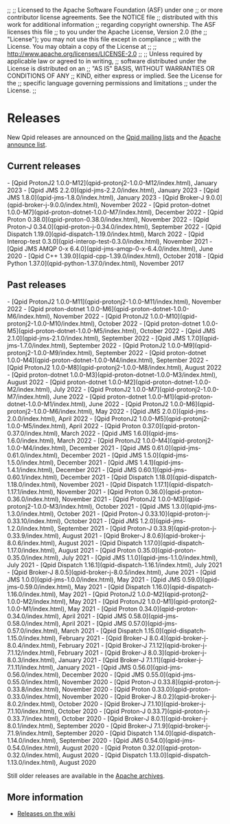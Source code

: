 ;;
;; Licensed to the Apache Software Foundation (ASF) under one
;; or more contributor license agreements.  See the NOTICE file
;; distributed with this work for additional information
;; regarding copyright ownership.  The ASF licenses this file
;; to you under the Apache License, Version 2.0 (the
;; "License"); you may not use this file except in compliance
;; with the License.  You may obtain a copy of the License at
;;
;;   http://www.apache.org/licenses/LICENSE-2.0
;;
;; Unless required by applicable law or agreed to in writing,
;; software distributed under the License is distributed on an
;; "AS IS" BASIS, WITHOUT WARRANTIES OR CONDITIONS OF ANY
;; KIND, either express or implied.  See the License for the
;; specific language governing permissions and limitations
;; under the License.
;;

# Releases

New Qpid releases are announced on the
[Qpid mailing lists]({{site_url}}/discussion.html#mailing-lists) and
the
[Apache announce list](http://mail-archives.apache.org/mod_mbox/www-announce/).

## Current releases

<div class="two-column" markdown="1">
 - [Qpid ProtonJ2 1.0.0-M12](qpid-protonj2-1.0.0-M12/index.html), January 2023
 - [Qpid JMS 2.2.0](qpid-jms-2.2.0/index.html), January 2023
 - [Qpid JMS 1.8.0](qpid-jms-1.8.0/index.html), January 2023
 - [Qpid Broker-J 9.0.0](qpid-broker-j-9.0.0/index.html), November 2022
 - [Qpid proton-dotnet 1.0.0-M7](qpid-proton-dotnet-1.0.0-M7/index.html), December 2022
 - [Qpid Proton 0.38.0](qpid-proton-0.38.0/index.html), November 2022
 - [Qpid Proton-J 0.34.0](qpid-proton-j-0.34.0/index.html), September 2022
 - [Qpid Dispatch 1.19.0](qpid-dispatch-1.19.0/index.html), March 2022
 - [Qpid Interop-test 0.3.0](qpid-interop-test-0.3.0/index.html), November 2021
 - [Qpid JMS AMQP 0-x 6.4.0](qpid-jms-amqp-0-x-6.4.0/index.html), June 2020
 - [Qpid C++ 1.39.0](qpid-cpp-1.39.0/index.html), October 2018
 - [Qpid Python 1.37.0](qpid-python-1.37.0/index.html), November 2017
</div>

## Past releases

<div class="two-column" markdown="1">
 - [Qpid ProtonJ2 1.0.0-M11](qpid-protonj2-1.0.0-M11/index.html), November 2022
 - [Qpid proton-dotnet 1.0.0-M6](qpid-proton-dotnet-1.0.0-M6/index.html), November 2022
 - [Qpid ProtonJ2 1.0.0-M10](qpid-protonj2-1.0.0-M10/index.html), October 2022
 - [Qpid proton-dotnet 1.0.0-M5](qpid-proton-dotnet-1.0.0-M5/index.html), October 2022
 - [Qpid JMS 2.1.0](qpid-jms-2.1.0/index.html), September 2022
 - [Qpid JMS 1.7.0](qpid-jms-1.7.0/index.html), September 2022
 - [Qpid ProtonJ2 1.0.0-M9](qpid-protonj2-1.0.0-M9/index.html), September 2022
 - [Qpid proton-dotnet 1.0.0-M4](qpid-proton-dotnet-1.0.0-M4/index.html), September 2022
 - [Qpid ProtonJ2 1.0.0-M8](qpid-protonj2-1.0.0-M8/index.html), August 2022
 - [Qpid proton-dotnet 1.0.0-M3](qpid-proton-dotnet-1.0.0-M3/index.html), August 2022
 - [Qpid proton-dotnet 1.0.0-M2](qpid-proton-dotnet-1.0.0-M2/index.html), July 2022
 - [Qpid ProtonJ2 1.0.0-M7](qpid-protonj2-1.0.0-M7/index.html), June 2022
 - [Qpid proton-dotnet 1.0.0-M1](qpid-proton-dotnet-1.0.0-M1/index.html), June 2022
 - [Qpid ProtonJ2 1.0.0-M6](qpid-protonj2-1.0.0-M6/index.html), May 2022
 - [Qpid JMS 2.0.0](qpid-jms-2.0.0/index.html), April 2022
 - [Qpid ProtonJ2 1.0.0-M5](qpid-protonj2-1.0.0-M5/index.html), April 2022
 - [Qpid Proton 0.37.0](qpid-proton-0.37.0/index.html), March 2022
 - [Qpid JMS 1.6.0](qpid-jms-1.6.0/index.html), March 2022
 - [Qpid ProtonJ2 1.0.0-M4](qpid-protonj2-1.0.0-M4/index.html), December 2021
 - [Qpid JMS 0.61.0](qpid-jms-0.61.0/index.html), December 2021
 - [Qpid JMS 1.5.0](qpid-jms-1.5.0/index.html), December 2021
 - [Qpid JMS 1.4.1](qpid-jms-1.4.1/index.html), December 2021
 - [Qpid JMS 0.60.1](qpid-jms-0.60.1/index.html), December 2021
 - [Qpid Dispatch 1.18.0](qpid-dispatch-1.18.0/index.html), November 2021
 - [Qpid Dispatch 1.17.1](qpid-dispatch-1.17.1/index.html), November 2021
 - [Qpid Proton 0.36.0](qpid-proton-0.36.0/index.html), November 2021
 - [Qpid ProtonJ2 1.0.0-M3](qpid-protonj2-1.0.0-M3/index.html), October 2021
 - [Qpid JMS 1.3.0](qpid-jms-1.3.0/index.html), October 2021
 - [Qpid Proton-J 0.33.10](qpid-proton-j-0.33.10/index.html), October 2021
 - [Qpid JMS 1.2.0](qpid-jms-1.2.0/index.html), September 2021
 - [Qpid Proton-J 0.33.9](qpid-proton-j-0.33.9/index.html), August 2021
 - [Qpid Broker-J 8.0.6](qpid-broker-j-8.0.6/index.html), August 2021
 - [Qpid Dispatch 1.17.0](qpid-dispatch-1.17.0/index.html), August 2021
 - [Qpid Proton 0.35.0](qpid-proton-0.35.0/index.html), July 2021
 - [Qpid JMS 1.1.0](qpid-jms-1.1.0/index.html), July 2021
 - [Qpid Dispatch 1.16.1](qpid-dispatch-1.16.1/index.html), July 2021
 - [Qpid Broker-J 8.0.5](qpid-broker-j-8.0.5/index.html), June 2021
 - [Qpid JMS 1.0.0](qpid-jms-1.0.0/index.html), May 2021
 - [Qpid JMS 0.59.0](qpid-jms-0.59.0/index.html), May 2021
 - [Qpid Dispatch 1.16.0](qpid-dispatch-1.16.0/index.html), May 2021
 - [Qpid ProtonJ2 1.0.0-M2](qpid-protonj2-1.0.0-M2/index.html), May 2021
 - [Qpid ProtonJ2 1.0.0-M1](qpid-protonj2-1.0.0-M1/index.html), May 2021
 - [Qpid Proton 0.34.0](qpid-proton-0.34.0/index.html), April 2021
 - [Qpid JMS 0.58.0](qpid-jms-0.58.0/index.html), April 2021
 - [Qpid JMS 0.57.0](qpid-jms-0.57.0/index.html), March 2021
 - [Qpid Dispatch 1.15.0](qpid-dispatch-1.15.0/index.html), February 2021
 - [Qpid Broker-J 8.0.4](qpid-broker-j-8.0.4/index.html), February 2021
 - [Qpid Broker-J 7.1.12](qpid-broker-j-7.1.12/index.html), February 2021
 - [Qpid Broker-J 8.0.3](qpid-broker-j-8.0.3/index.html), January 2021
 - [Qpid Broker-J 7.1.11](qpid-broker-j-7.1.11/index.html), January 2021
 - [Qpid JMS 0.56.0](qpid-jms-0.56.0/index.html), December 2020
 - [Qpid JMS 0.55.0](qpid-jms-0.55.0/index.html), November 2020
 - [Qpid Proton-J 0.33.8](qpid-proton-j-0.33.8/index.html), November 2020
 - [Qpid Proton 0.33.0](qpid-proton-0.33.0/index.html), November 2020
 - [Qpid Broker-J 8.0.2](qpid-broker-j-8.0.2/index.html), October 2020
 - [Qpid Broker-J 7.1.10](qpid-broker-j-7.1.10/index.html), October 2020
 - [Qpid Proton-J 0.33.7](qpid-proton-j-0.33.7/index.html), October 2020
 - [Qpid Broker-J 8.0.1](qpid-broker-j-8.0.1/index.html), September 2020
 - [Qpid Broker-J 7.1.9](qpid-broker-j-7.1.9/index.html), September 2020
 - [Qpid Dispatch 1.14.0](qpid-dispatch-1.14.0/index.html), September 2020
 - [Qpid JMS 0.54.0](qpid-jms-0.54.0/index.html), August 2020
 - [Qpid Proton 0.32.0](qpid-proton-0.32.0/index.html), August 2020
 - [Qpid Dispatch 1.13.0](qpid-dispatch-1.13.0/index.html), August 2020
</div>

Still older releases are available in the
[Apache archives](http://archive.apache.org/dist/qpid/).

## More information

 - [Releases on the wiki](https://cwiki.apache.org/confluence/display/qpid/Releases)
